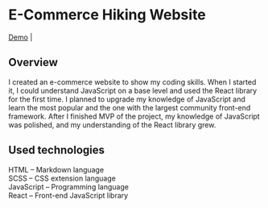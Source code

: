 # <b> E-Commerce Hiking Website </b>

[Demo][demo_link] |

## Overview

I created an e-commerce website to show my coding skills. When I started it, I could understand JavaScript on a base level and used the React library for the first time. I planned to upgrade my knowledge of JavaScript and learn the most popular and the one with the largest community front-end framework. After I finished MVP of the project, my knowledge of JavaScript was polished, and my understanding of the React library grew.

## Used technologies

HTML – Markdown language
<br>
SCSS – CSS extension language
<br>
JavaScript – Programming language
<br>
React – Front-end JavaScript library

[demo_link]: https://liberviator.github.io/ecommerce-website/0

